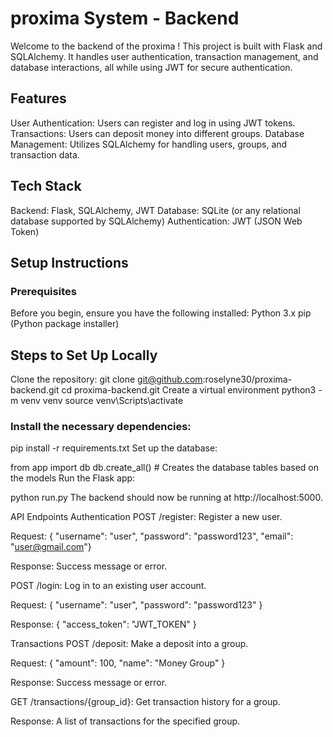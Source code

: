# proxima System - Backend
Welcome to the backend of the proxima ! This project is built with Flask and SQLAlchemy. 
It handles user authentication, transaction management, and database interactions, all while using JWT for secure authentication.
## Features
 User Authentication: Users can register and log in using JWT tokens.
Transactions: Users can deposit money into different groups.
Database Management: Utilizes SQLAlchemy for handling users, groups, and transaction data.

## Tech Stack
Backend: Flask, SQLAlchemy, JWT
Database: SQLite (or any relational database supported by SQLAlchemy)
Authentication: JWT (JSON Web Token)

## Setup Instructions
### Prerequisites
Before you begin, ensure you have the following installed:
Python 3.x
pip (Python package installer)

## Steps to Set Up Locally
Clone the repository:
git clone git@github.com:roselyne30/proxima-backend.git
cd proxima-backend.git
Create a virtual environment 
python3 -m venv venv
source  venv\Scripts\activate

###  Install the necessary dependencies:

pip install -r requirements.txt
Set up the database:

from app import db
db.create_all()  # Creates the database tables based on the models
Run the Flask app:

python run.py
The backend should now be running at http://localhost:5000.

API Endpoints
Authentication
POST /register: Register a new user.

Request: { "username": "user", "password": "password123", "email": "user@gmail.com"}

Response: Success message or error.

POST /login: Log in to an existing user account.

Request: { "username": "user", "password": "password123" }

Response: { "access_token": "JWT_TOKEN" }

Transactions
POST /deposit: Make a deposit into a group.

Request: { "amount": 100, "name": "Money Group" }

Response: Success message or error.

GET /transactions/{group_id}: Get transaction history for a group.

Response: A list of transactions for the specified group.



